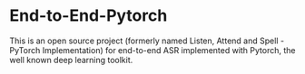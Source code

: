 # End-to-End-Pytorch
This is an open source project (formerly named Listen, Attend and Spell - PyTorch Implementation) for end-to-end ASR implemented with Pytorch, the well known deep learning toolkit. 
